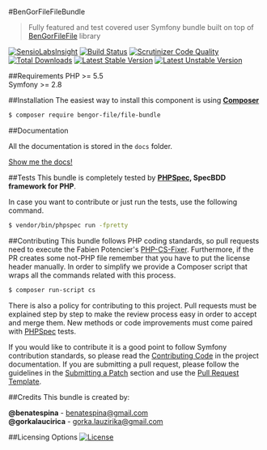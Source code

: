 #BenGorFileFileBundle
> Fully featured and test covered user Symfony bundle built on top of [BenGorFileFile][6] library

[![SensioLabsInsight](https://insight.sensiolabs.com/projects/ce050451-ac21-4799-bb76-d767df157264/mini.png)](https://insight.sensiolabs.com/projects/ce050451-ac21-4799-bb76-d767df157264)
[![Build Status](https://travis-ci.org/BenGorFile/FileBundle.svg?branch=master)](https://travis-ci.org/BenGorFile/FileBundle)
[![Scrutinizer Code Quality](https://scrutinizer-ci.com/g/BenGorFile/FileBundle/badges/quality-score.png?b=master)](https://scrutinizer-ci.com/g/BenGorFile/FileBundle/?branch=master)
[![Total Downloads](https://poser.pugx.org/bengor-file/file-bundle/downloads)](https://packagist.org/packages/bengor-file/file-bundle)
[![Latest Stable Version](https://poser.pugx.org/bengor-file/file-bundle/v/stable.svg)](https://packagist.org/packages/bengor-file/file-bundle)
[![Latest Unstable Version](https://poser.pugx.org/bengor-file/file-bundle/v/unstable.svg)](https://packagist.org/packages/bengor-file/file-bundle)

##Requirements
PHP >= 5.5</br>
Symfony >= 2.8 

##Installation
The easiest way to install this component is using **[Composer][7]**
```bash
$ composer require bengor-file/file-bundle
```
##Documentation

All the documentation is stored in the `docs` folder.

[Show me the docs!](docs/index.md)

##Tests
This bundle is completely tested by **[PHPSpec][1], SpecBDD framework for PHP**.

In case you want to contribute or just run the tests, use the following command.
```bash
$ vendor/bin/phpspec run -fpretty
```

##Contributing
This bundle follows PHP coding standards, so pull requests need to execute the Fabien Potencier's [PHP-CS-Fixer][5].
Furthermore, if the PR creates some not-PHP file remember that you have to put the license header manually. In order
to simplify we provide a Composer script that wraps all the commands related with this process.
```bash
$ composer run-script cs
```

There is also a policy for contributing to this project. Pull requests must be explained step by step to make the
review process easy in order to accept and merge them. New methods or code improvements must come paired with
[PHPSpec][1] tests.

If you would like to contribute it is a good point to follow Symfony contribution standards, so please read the
[Contributing Code][2] in the project documentation. If you are submitting a pull request, please follow the guidelines
in the [Submitting a Patch][3] section and use the [Pull Request Template][4].

##Credits
This bundle is created by:
>
**@benatespina** - [benatespina@gmail.com](mailto:benatespina@gmail.com)<br>
**@gorkalaucirica** - [gorka.lauzirika@gmail.com](mailto:gorka.lauzirika@gmail.com)

##Licensing Options
[![License](https://poser.pugx.org/bengor-file/file-bundle/license.svg)](https://github.com/BenGorFile/FileBundle/blob/master/LICENSE)

[1]: http://www.phpspec.net/
[2]: http://symfony.com/doc/current/contributing/code/index.html
[3]: http://symfony.com/doc/current/contributing/code/patches.html#check-list
[4]: http://symfony.com/doc/current/contributing/code/patches.html#make-a-pull-request
[5]: http://cs.sensiolabs.org/
[6]: https://github.com/BenGorFile/File
[7]: http://getcomposer.org

